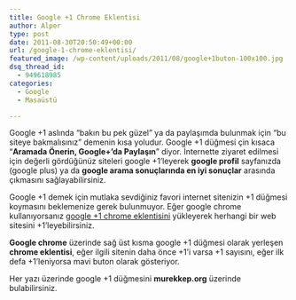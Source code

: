 ```yaml
---
title: Google +1 Chrome Eklentisi
author: Alper
type: post
date: 2011-08-30T20:50:49+00:00
url: /google-1-chrome-eklentisi/
featured_image: /wp-content/uploads/2011/08/google+1buton-100x100.jpg
dsq_thread_id:
  - 949618985
categories:
  - Google
  - Masaüstü

---
```

Google +1 aslında &#8220;bakın bu pek güzel&#8221; ya da paylaşımda bulunmak için &#8220;bu siteye bakmalısınız&#8221; demenin kısa yoludur. Google +1 düğmesi çin kısaca &#8220;**Aramada Önerin, Google+&#8217;da Paylaşın**&#8221; diyor. İnternette ziyaret edilmesi için değerli gördüğünüz siteleri google +1&#8217;leyerek **google profil** sayfanızda (google plus) ya da **google arama sonuçlarında en iyi sonuçlar** arasında çıkmasını sağlayabilirsiniz.

Google +1 demek için mutlaka sevdiğiniz favori internet sitenizin +1 düğmesi koymasını beklemenize gerek bulunmuyor. Eğer google chrome kullanıyorsanız <a href="https://chrome.google.com/webstore/detail/jgoepmocgafhnchmokaimcmlojpnlkhp" target="_blank" class="broken_link">google +1 chrome eklentisini</a> yükleyerek herhangi bir web sitesini +1&#8217;leyebilirsiniz.

**Google chrome** üzerinde sağ üst kısma google +1 düğmesi olarak yerleşen **chrome eklentisi**, eğer ilgili sitenin daha önce +1&#8217;i varsa +1 sayısını, eğer ilk defa +1&#8217;leniyorsa mavi buton olarak gösteriyor.

Her yazı üzerinde google +1 düğmesini **murekkep.org** üzerinde bulabilirsiniz.